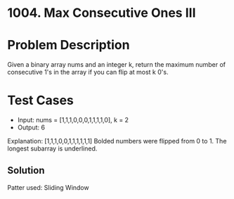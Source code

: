 # 1004. Max Consecutive Ones III

# Problem Description

Given a binary array nums and an integer k, return the maximum number of consecutive 1's in the array if you can flip at most k 0's.

# Test Cases

- Input: nums = [1,1,1,0,0,0,1,1,1,1,0], k = 2
- Output: 6

Explanation: [1,1,1,0,0,1,1,1,1,1,1]
Bolded numbers were flipped from 0 to 1. The longest subarray is underlined.

## Solution

Patter used: Sliding Window